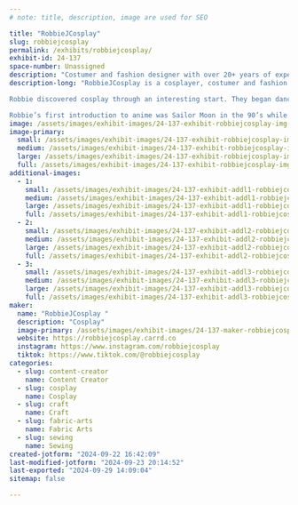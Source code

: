 ```yaml
---
# note: title, description, image are used for SEO

title: "RobbieJCosplay"
slug: robbiejcosplay
permalink: /exhibits/robbiejcosplay/
exhibit-id: 24-137
space-number: Unassigned
description: "Costumer and fashion designer with over 20+ years of experience both on and back stage. "
description-long: "RobbieJCosplay is a cosplayer, costumer and fashion designer with over 20+ years of experience both on and back stage with major production companies. They have worked for international ballet companies, the cruise line industry and many live theaters  just to list a few. 

Robbie discovered cosplay through an interesting start. They began dancing at age 3, as they got older it was hard to find “male” costumes… so they started to design their own. At first their mother made them, but Robbie watched and learned eventually making them themselves. 

Robbie’s first introduction to anime was Sailor Moon in the 90’s while in high school. This lead to them making their first “cosplay” for a Halloween party. Their friends decided they wanted to do a Sailor Moon group and Robbie choice Prince Diamond. About a year or two later they attended their first conversation in New Orleans and it was like a whole new world opened up to them! Since then they continued to design and make costumes and fashion, including their sisters wedding dress. With every new cosplay, Robbie tries to incorporate a new skill, technique or material they’ve never worked with before always trying to improve. "
image: /assets/images/exhibit-images/24-137-exhibit-robbiejcosplay-img-0592-large.jpeg
image-primary: 
  small: /assets/images/exhibit-images/24-137-exhibit-robbiejcosplay-img-0592-small.jpeg
  medium: /assets/images/exhibit-images/24-137-exhibit-robbiejcosplay-img-0592-medium.jpeg
  large: /assets/images/exhibit-images/24-137-exhibit-robbiejcosplay-img-0592-large.jpeg
  full: /assets/images/exhibit-images/24-137-exhibit-robbiejcosplay-img-0592-full.jpeg
additional-images: 
  - 1:
    small: /assets/images/exhibit-images/24-137-exhibit-addl1-robbiejcosplay-270a9935-b826-4be8-a5bd-65ce2c29f15b-small.jpeg
    medium: /assets/images/exhibit-images/24-137-exhibit-addl1-robbiejcosplay-270a9935-b826-4be8-a5bd-65ce2c29f15b-medium.jpeg
    large: /assets/images/exhibit-images/24-137-exhibit-addl1-robbiejcosplay-270a9935-b826-4be8-a5bd-65ce2c29f15b-large.jpeg
    full: /assets/images/exhibit-images/24-137-exhibit-addl1-robbiejcosplay-270a9935-b826-4be8-a5bd-65ce2c29f15b-full.jpeg
  - 2:
    small: /assets/images/exhibit-images/24-137-exhibit-addl2-robbiejcosplay-img-1934-small.jpeg
    medium: /assets/images/exhibit-images/24-137-exhibit-addl2-robbiejcosplay-img-1934-medium.jpeg
    large: /assets/images/exhibit-images/24-137-exhibit-addl2-robbiejcosplay-img-1934-large.jpeg
    full: /assets/images/exhibit-images/24-137-exhibit-addl2-robbiejcosplay-img-1934-full.jpeg
  - 3:
    small: /assets/images/exhibit-images/24-137-exhibit-addl3-robbiejcosplay-img-2566-small.jpeg
    medium: /assets/images/exhibit-images/24-137-exhibit-addl3-robbiejcosplay-img-2566-medium.jpeg
    large: /assets/images/exhibit-images/24-137-exhibit-addl3-robbiejcosplay-img-2566-large.jpeg
    full: /assets/images/exhibit-images/24-137-exhibit-addl3-robbiejcosplay-img-2566-full.jpeg
maker: 
  name: "RobbieJCosplay "
  description: "Cosplay"
  image-primary: /assets/images/exhibit-images/24-137-maker-robbiejcosplay-6106d248-4a56-42f2-9026-1a232eefb006-medium.jpeg
  website: https://robbiejcosplay.carrd.co
  instagram: https://www.instagram.com/robbiejcosplay
  tiktok: https://www.tiktok.com/@robbiejcosplay
categories: 
  - slug: content-creator
    name: Content Creator
  - slug: cosplay
    name: Cosplay
  - slug: craft
    name: Craft
  - slug: fabric-arts
    name: Fabric Arts
  - slug: sewing
    name: Sewing
created-jotform: "2024-09-22 16:42:09"
last-modified-jotform: "2024-09-23 20:14:52"
last-exported: "2024-09-29 14:09:04"
sitemap: false

---
```

